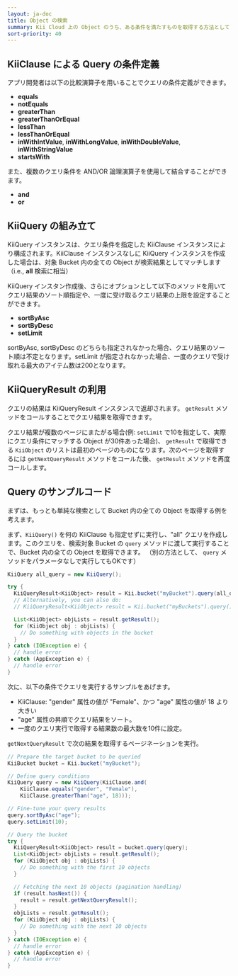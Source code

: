 ```yaml
---
layout: ja-doc
title: Object の検索
summary: Kii Cloud 上の Object のうち、ある条件を満たすものを取得する方法として Kii Cloud SDK は検索機能を提供しています。この機能を用いると、例えば「ある Bucket より "count" フィールドの値が10より大きい Object を、フィールド値降順で最大で10個取得」などといった条件が指定可能です。
sort-priority: 40
---
```

## KiiClause による Query の条件定義

アプリ開発者は以下の比較演算子を用いることでクエリの条件定義ができます。

 * **equals**
 * **notEquals**
 * **greaterThan**
 * **greaterThanOrEqual**
 * **lessThan**
 * **lessThanOrEqual**
 * **inWithIntValue**, **inWithLongValue**, **inWithDoubleValue**, **inWithStringValue**
 * **startsWith**

また、複数のクエリ条件を AND/OR 論理演算子を使用して結合することができます。

 * **and**
 * **or**

## KiiQuery の組み立て

KiiQuery インスタンスは、クエリ条件を指定した KiiClause インスタンスにより構成されます。KiiClause インスタンスなしに KiiQuery インスタンスを作成した場合は、対象 Bucket 内の全ての Object が検索結果としてマッチします（i.e., **all** 検索に相当）

KiiQuery インスタン作成後、さらにオプションとして以下のメソッドを用いてクエリ結果のソート順指定や、一度に受け取るクエリ結果の上限を設定することができます。

 * **sortByAsc**
 * **sortByDesc**
 * **setLimit**

sortByAsc, sortByDesc のどちらも指定されなかった場合、クエリ結果のソート順は不定となります。setLimit が指定されなかった場合、一度のクエリで受け取れる最大のアイテム数は200となります。


## KiiQueryResult の利用

クエリの結果は KiiQueryResult インスタンスで返却されます。 `getResult` メソッドをコールすることでクエリ結果を取得できます。

クエリ結果が複数のページにまたがる場合(例: `setLimit` で10を指定して、実際にクエリ条件にマッチする Object が30件あった場合)、 `getResult` で取得できる `KiiObject` のリストは最初のページのものになります。次のページを取得するには `getNextQueryResult` メソッドをコールた後、 `getResult` メソッドを再度コールします。

## Query のサンプルコード

まずは、もっとも単純な検索として Bucket 内の全ての Object を取得する例を考えます。

まず、`KiiQuery()` を何の KiiClause も指定せずに実行し、"all" クエリを作成します。このクエリを、検索対象 Bucket の `query` メソッドに渡して実行することで、Bucket 内の全ての Object を取得できます。
（別の方法として、 `query` メソッドをパラメータなしで実行してもOKです）

```java
KiiQuery all_query = new KiiQuery();

try {
  KiiQueryResult<KiiObject> result = Kii.bucket("myBucket").query(all_query);
  // Alternatively, you can also do:
  // KiiQueryResult<KiiObject> result = Kii.bucket("myBuckets").query();

  List<KiiObject> objLists = result.getResult();
  for (KiiObject obj : objLists) {
    // Do something with objects in the bucket
  }
} catch (IOException e) {
  // handle error
} catch (AppException e) {
  // handle error
}
```

次に、以下の条件でクエリを実行するサンプルをあげます。

 * KiiClause: "gender" 属性の値が "Female"、かつ "age" 属性の値が 18 より大きい
 * "age" 属性の昇順でクエリ結果をソート。
 * 一度のクエリ実行で取得する結果数の最大数を10件に設定。

`getNextQueryResult` で次の結果を取得するページネーションを実行。

```java
// Prepare the target bucket to be queried
KiiBucket bucket = Kii.bucket("myBucket");

// Define query conditions 
KiiQuery query = new KiiQuery(KiiClause.and(
    KiiClause.equals("gender", "Female"),
    KiiClause.greaterThan("age", 18)));

// Fine-tune your query results
query.sortByAsc("age");
query.setLimit(10);

// Query the bucket
try {
  KiiQueryResult<KiiObject> result = bucket.query(query);
  List<KiiObject> objLists = result.getResult();
  for (KiiObject obj : objLists) {
    // Do something with the first 10 objects
  }

  // Fetching the next 10 objects (pagination handling)
  if (result.hasNext()) {
    result = result.getNextQueryResult();
  }
  objLists = result.getResult();
  for (KiiObject obj : objLists) {
    // Do something with the next 10 objects
  }
} catch (IOException e) {
  // handle error
} catch (AppException e) {
  // handle error
}
```
